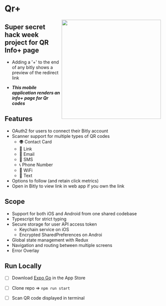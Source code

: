 # Qr+ 
<img src='https://user-images.githubusercontent.com/64287087/161136864-c150d2c0-b825-4791-9825-3fa6616eb49f.PNG' align="right" width='320px'/>

Super secret hack week project for QR Info+ page
---

- Adding a '+' to the end of any bitly shows a preview of the redirect link

- ***This mobile application renders an info+ page for Qr codes***

Features
---
- OAuth2 for users to connect their Bitly account
- Scanner support for multiple types of QR codes
 	- 👽 Contact Card 
	- 🔗 Link 
 	- 📧 Email
	- 📱 SMS
	- 📞 Phone Number
	- 📶 WiFi
  - 📝 Text
- Options to follow (and retain click metrics)
- Open in Bitly to view link in web app if you own the link

Scope
---
- Support for both iOS and Android from one shared codebase
- Typescript for strict typing
- Secure storage for user API access token
	- Keychain service on iOS
	- Encrypted SharedPreferences on Androi
- Global state management with Redux
- Navigation and routing between multiple screens
- Error Overlay

Run Locally
---
- [ ] Download [Expo Go](https://apps.apple.com/us/app/expo-go/id982107779) in the App Store
- [ ] Clone repo => `npm run start`
- [ ] Scan QR code displayed in terminal

